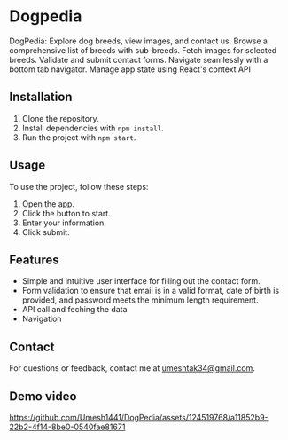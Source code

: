 # Dogpedia

DogPedia: Explore dog breeds, view images, and contact us. Browse a comprehensive list of breeds with sub-breeds. Fetch images for selected breeds. Validate and submit contact forms. Navigate seamlessly with a bottom tab navigator. Manage app state using React's context API

## Installation

1. Clone the repository.
2. Install dependencies with `npm install`.
3. Run the project with `npm start`.

## Usage

To use the project, follow these steps:

1. Open the app.
2. Click the button to start.
3. Enter your information.
4. Click submit.

## Features

- Simple and intuitive user interface for filling out the contact form.
- Form validation to ensure that email is in a valid format, date of birth is provided, and password meets the minimum length requirement.
- API call and feching the data
- Navigation 

## Contact

For questions or feedback, contact me at umeshtak34@gmail.com.

## Demo video



https://github.com/Umesh1441/DogPedia/assets/124519768/a11852b9-22b2-4f14-8be0-0540fae81671


